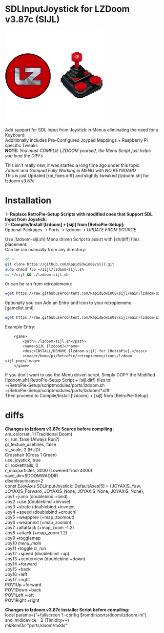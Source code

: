 # SDLInputJoystick for LZDoom v3.87c (SIJL)  
![lzdoom-sijl.png](https://raw.githubusercontent.com/RapidEdwin08/sijl/main/lzdoom-sijl.png)  

Add support for SDL Input from Joystick in Menus eliminating the need for a Keyboard.  
Additionally includes Pre-Configured Joypad Mappings + Raspberry Pi specific Tweaks  
**NOTE:** *You must COMPLIE LZDOOM yourself, the Menu Script just helps you load the DIFFs*  

This isn't really new, it was started a long time ago under this topic:  
*Zdoom and Gampad Fully Working in MENU with NO KEYBOARD*  
This is just Updated [rpi_fixes.diff] and slightly tweaked [lzdoom.sh] for lzdoom v3.87c  

# Installation  
1- **Replace RetroPie-Setup Scripts with modified ones that Support SDL Input from Joystick:**  
2- **Compile/Install [lzdoom] + [sijl] from [RetroPie-Setup]:**  
0ptional Packages -> Ports -> lzdoom -> *UPDATE FROM SOURCE*  

Use [lzdoom-sijl.sh] Menu driven Script to assist with [sh/diff] files placement.  
Can be ran manually from any directory:  
```bash
cd ~
git clone https://github.com/RapidEdwin08/sijl.git
sudo chmod 755 ~/sijl/lzdoom-sijl.sh
cd ~/sijl && ./lzdoom-sijl.sh
```
0r can be ran from retropiemenu:  

```bash
wget https://raw.githubusercontent.com/RapidEdwin08/sijl/main/lzdoom-sijl.sh -P ~/RetroPie/retropiemenu
```
0ptionally you can Add an Entry and Icon to your retropiemenu [gamelist.xml]:  
```bash
wget https://raw.githubusercontent.com/RapidEdwin08/sijl/main/lzdoom-sijl.png -P ~/RetroPie/retropiemenu/icons
```
Example Entry:  
```
	<game>
		<path>./lzdoom-sijl.sh</path>
		<name>SIJL [lzdoom]</name>
		<desc>INSTALL/REMOVE [lzdoom-sijl] for [RetroPie].</desc>
		<image>/home/pi/RetroPie/retropiemenu/icons/lzdoom-sijl.png</image>
	</game>
```

If you don't want to use the Menu driven script, Simply COPY the Modified [lzdoom.sh] RetroPie-Setup Script + [sijl.diff] files to:  
~/RetroPie-Setup/scriptmodules/ports/lzdoom.sh  
~/RetroPie-Setup/scriptmodules/ports/lzdoom/*.diff  
Then proceed to Compile/Install [lzdoom] + [sijl] from [RetroPie-Setup]  

# diffs  
**Changes to lzdoom v3.87c Source before compiling:**  
am_colorset,			1 (Traditional Doom)  
cl_run,			false (Always Run?)  
gl_texture_usehires, false  
st_scale, 2 (HUD)  
Crosshair (Cross 1 Green)  
use_joystick, true  
cl_rockettrails, 0  
r_maxparticles, 3000 (Lowered from 4000)  
save_dir=$DOOMWADDIR  
disableautosave=2  
const EJoyAxis SDLInputJoystick::DefaultAxes[5] = {JOYAXIS_Yaw, JOYAXIS_Forward, JOYAXIS_None, JOYAXIS_None, JOYAXIS_None};  
Joy1 +jump   (doublebind +land)  
Joy2 +use    (doublebind +invuse)  
Joy3 +strafe (doublebind +invnext   
Joy4 +speed  (doublebind +crouch)  
Joy5 +weapprev (+map_zoomout)  
Joy6 +weapnext (+map_zoomin)  
Joy7 +altattack (+map_zoom -1.2)  
Joy8 +attack    (+map_zoom  1.2)  
Joy9 +togglemap  
Joy10 *menu_main*  
Joy11 +toggle cl_run  
Joy12 +speed (doublebind +up)  
Joy13 +centerview (doublebind +down)  
Joy14 +forward  
Joy15 +back  
Joy16 +left  
Joy17 +right  
POV1Up +forward  
POV1Down +back  
POV1Left +left  
POV1Right +right  

**Changes to lzdoom v3.87c Installer Script before compiling:**  
local params=("+fullscreen 1 -config $romdir/ports/doom/lzdoom.ini")  
snd_mididevice, -2 (Timidity++)  
mkRomDir "ports/doom/mods"  

